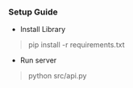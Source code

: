 ### Setup Guide
- Install Library 
> pip install -r requirements.txt
- Run server
> python src/api.py